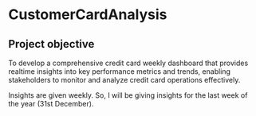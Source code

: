 # CustomerCardAnalysis

## Project objective
To develop a comprehensive credit card weekly dashboard that provides realtime insights into key performance metrics and trends, enabling stakeholders to monitor and analyze credit card operations effectively.

Insights are given weekly. So, I will be giving insights for the last week of the year (31st December).

